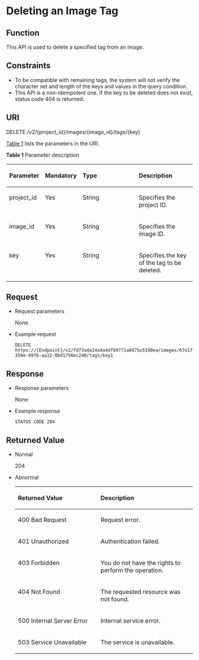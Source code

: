 # Deleting an Image Tag<a name="EN-US_TOPIC_0102682864"></a>

## Function<a name="section59308875183714"></a>

This API is used to delete a specified tag from an image.

## Constraints<a name="section18061938183714"></a>

-   To be compatible with remaining tags, the system will not verify the character set and length of the keys and values in the query condition.
-   This API is a non-idempotent one. If the key to be deleted does not exist, status code 404 is returned.

## URI<a name="section5580419183714"></a>

DELETE /v2/\{project\_id\}/images/\{image\_id\}/tags/\{key\}

[Table 1](#table33665774183714)  lists the parameters in the URI.

**Table  1**  Parameter description

<a name="table33665774183714"></a>
<table><thead align="left"><tr id="row7288033183714"><th class="cellrowborder" valign="top" width="18.55814418558144%" id="mcps1.2.5.1.1"><p id="p53459792183714"><a name="p53459792183714"></a><a name="p53459792183714"></a>Parameter</p>
</th>
<th class="cellrowborder" valign="top" width="19.58804119588041%" id="mcps1.2.5.1.2"><p id="p35275920183714"><a name="p35275920183714"></a><a name="p35275920183714"></a>Mandatory</p>
</th>
<th class="cellrowborder" valign="top" width="30.926907309269076%" id="mcps1.2.5.1.3"><p id="p38777289183714"><a name="p38777289183714"></a><a name="p38777289183714"></a>Type</p>
</th>
<th class="cellrowborder" valign="top" width="30.926907309269076%" id="mcps1.2.5.1.4"><p id="p53952674183714"><a name="p53952674183714"></a><a name="p53952674183714"></a>Description</p>
</th>
</tr>
</thead>
<tbody><tr id="row8090435183714"><td class="cellrowborder" valign="top" width="18.55814418558144%" headers="mcps1.2.5.1.1 "><p id="p51345493183714"><a name="p51345493183714"></a><a name="p51345493183714"></a>project_id</p>
</td>
<td class="cellrowborder" valign="top" width="19.58804119588041%" headers="mcps1.2.5.1.2 "><p id="p65344255183714"><a name="p65344255183714"></a><a name="p65344255183714"></a>Yes</p>
</td>
<td class="cellrowborder" valign="top" width="30.926907309269076%" headers="mcps1.2.5.1.3 "><p id="p58393322183714"><a name="p58393322183714"></a><a name="p58393322183714"></a>String</p>
</td>
<td class="cellrowborder" valign="top" width="30.926907309269076%" headers="mcps1.2.5.1.4 "><p id="p32238654183714"><a name="p32238654183714"></a><a name="p32238654183714"></a>Specifies the project ID.</p>
</td>
</tr>
<tr id="row21712430183714"><td class="cellrowborder" valign="top" width="18.55814418558144%" headers="mcps1.2.5.1.1 "><p id="p13876401183714"><a name="p13876401183714"></a><a name="p13876401183714"></a>image_id</p>
</td>
<td class="cellrowborder" valign="top" width="19.58804119588041%" headers="mcps1.2.5.1.2 "><p id="p50246705183714"><a name="p50246705183714"></a><a name="p50246705183714"></a>Yes</p>
</td>
<td class="cellrowborder" valign="top" width="30.926907309269076%" headers="mcps1.2.5.1.3 "><p id="p43451285183714"><a name="p43451285183714"></a><a name="p43451285183714"></a>String</p>
</td>
<td class="cellrowborder" valign="top" width="30.926907309269076%" headers="mcps1.2.5.1.4 "><p id="p29893190183714"><a name="p29893190183714"></a><a name="p29893190183714"></a>Specifies the image ID.</p>
</td>
</tr>
<tr id="row603254183714"><td class="cellrowborder" valign="top" width="18.55814418558144%" headers="mcps1.2.5.1.1 "><p id="p48863620183714"><a name="p48863620183714"></a><a name="p48863620183714"></a>key</p>
</td>
<td class="cellrowborder" valign="top" width="19.58804119588041%" headers="mcps1.2.5.1.2 "><p id="p65639187183714"><a name="p65639187183714"></a><a name="p65639187183714"></a>Yes</p>
</td>
<td class="cellrowborder" valign="top" width="30.926907309269076%" headers="mcps1.2.5.1.3 "><p id="p15173963183714"><a name="p15173963183714"></a><a name="p15173963183714"></a>String</p>
</td>
<td class="cellrowborder" valign="top" width="30.926907309269076%" headers="mcps1.2.5.1.4 "><p id="p21131475183714"><a name="p21131475183714"></a><a name="p21131475183714"></a>Specifies the key of the tag to be deleted.</p>
</td>
</tr>
</tbody>
</table>

## Request<a name="section55965548183714"></a>

-   Request parameters

    None

-   Example request

    ```
    DELETE https://{Endpoint}/v2/fd73a4a14a4a4dfb9771a8475e5198ea/images/67e17426-359e-49fb-aa12-0bd1756ec240/tags/key1
    ```


## Response<a name="section37371032183714"></a>

-   Response parameters

    None

-   Example response

    ```
    STATUS CODE 204
    ```


## Returned Value<a name="section64392887183714"></a>

-   Normal

    204

-   Abnormal

    <a name="table63464056183714"></a>
    <table><thead align="left"><tr id="row63000527183714"><th class="cellrowborder" valign="top" width="46.46%" id="mcps1.1.3.1.1"><p id="p2769083183714"><a name="p2769083183714"></a><a name="p2769083183714"></a>Returned Value</p>
    </th>
    <th class="cellrowborder" valign="top" width="53.54%" id="mcps1.1.3.1.2"><p id="p22969204183714"><a name="p22969204183714"></a><a name="p22969204183714"></a>Description</p>
    </th>
    </tr>
    </thead>
    <tbody><tr id="row48566241183714"><td class="cellrowborder" valign="top" width="46.46%" headers="mcps1.1.3.1.1 "><p id="p41551467183714"><a name="p41551467183714"></a><a name="p41551467183714"></a>400 Bad Request</p>
    </td>
    <td class="cellrowborder" valign="top" width="53.54%" headers="mcps1.1.3.1.2 "><p id="p10225657183714"><a name="p10225657183714"></a><a name="p10225657183714"></a>Request error.</p>
    </td>
    </tr>
    <tr id="row24922053183714"><td class="cellrowborder" valign="top" width="46.46%" headers="mcps1.1.3.1.1 "><p id="p5420437183714"><a name="p5420437183714"></a><a name="p5420437183714"></a>401 Unauthorized</p>
    </td>
    <td class="cellrowborder" valign="top" width="53.54%" headers="mcps1.1.3.1.2 "><p id="p36402270183714"><a name="p36402270183714"></a><a name="p36402270183714"></a>Authentication failed.</p>
    </td>
    </tr>
    <tr id="row59184975183714"><td class="cellrowborder" valign="top" width="46.46%" headers="mcps1.1.3.1.1 "><p id="p29253631183714"><a name="p29253631183714"></a><a name="p29253631183714"></a>403 Forbidden</p>
    </td>
    <td class="cellrowborder" valign="top" width="53.54%" headers="mcps1.1.3.1.2 "><p id="p20733883183714"><a name="p20733883183714"></a><a name="p20733883183714"></a>You do not have the rights to perform the operation.</p>
    </td>
    </tr>
    <tr id="row52387226183714"><td class="cellrowborder" valign="top" width="46.46%" headers="mcps1.1.3.1.1 "><p id="p15506900183714"><a name="p15506900183714"></a><a name="p15506900183714"></a>404 Not Found</p>
    </td>
    <td class="cellrowborder" valign="top" width="53.54%" headers="mcps1.1.3.1.2 "><p id="p48099407183714"><a name="p48099407183714"></a><a name="p48099407183714"></a>The requested resource was not found.</p>
    </td>
    </tr>
    <tr id="row30241484183714"><td class="cellrowborder" valign="top" width="46.46%" headers="mcps1.1.3.1.1 "><p id="p33641163183714"><a name="p33641163183714"></a><a name="p33641163183714"></a>500 Internal Server Error</p>
    </td>
    <td class="cellrowborder" valign="top" width="53.54%" headers="mcps1.1.3.1.2 "><p id="p40579678183714"><a name="p40579678183714"></a><a name="p40579678183714"></a>Internal service error.</p>
    </td>
    </tr>
    <tr id="row29672787183714"><td class="cellrowborder" valign="top" width="46.46%" headers="mcps1.1.3.1.1 "><p id="p54685536183714"><a name="p54685536183714"></a><a name="p54685536183714"></a>503 Service Unavailable</p>
    </td>
    <td class="cellrowborder" valign="top" width="53.54%" headers="mcps1.1.3.1.2 "><p id="p343413183714"><a name="p343413183714"></a><a name="p343413183714"></a>The service is unavailable.</p>
    </td>
    </tr>
    </tbody>
    </table>


